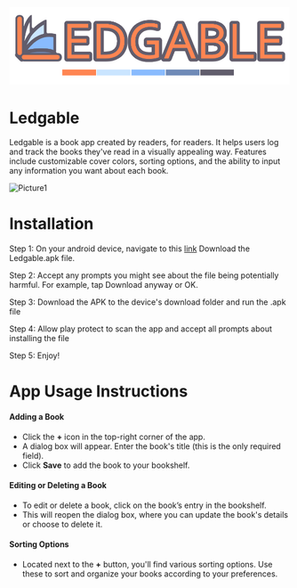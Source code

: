 ![alt text](assets/Ledgable_logo.png)

# Ledgable
Ledgable is a book app created by readers, for readers. It helps users log and track the books they've read in a visually appealing way. Features include customizable cover colors, sorting options, and the ability to input any information you want about each book.


![Picture1](https://github.com/user-attachments/assets/4d3aba8d-3a70-44d9-b4bb-efa486b90bc2)


# Installation
Step 1: On your android device, navigate to this [link](https://github.com/matthewdyso/Ledgable/releases/tag/v1.0) Download the Ledgable.apk file.

Step 2: Accept any prompts you might see about the file being potentially harmful. For example, tap Download anyway or OK.

Step 3: Download the APK to the device's download folder and run the .apk file 

Step 4: Allow play protect to scan the app and accept all prompts about installing the file

Step 5: Enjoy!

# App Usage Instructions

#### Adding a Book
- Click the **+** icon in the top-right corner of the app.
- A dialog box will appear. Enter the book's title (this is the only required field).
- Click **Save** to add the book to your bookshelf.

#### Editing or Deleting a Book
- To edit or delete a book, click on the book’s entry in the bookshelf.
- This will reopen the dialog box, where you can update the book's details or choose to delete it.

#### Sorting Options
- Located next to the **+** button, you'll find various sorting options. Use these to sort and organize your books according to your preferences.

